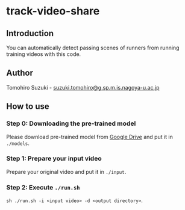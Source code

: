 # track-video-share

## Introduction

You can automatically detect passing scenes of runners from running training videos with this code.

## Author
Tomohiro Suzuki - suzuki.tomohiro@g.sp.m.is.nagoya-u.ac.jp

## How to use
### Step 0: Downloading the pre-trained model

Please download pre-trained model from [Google Drive](https://drive.google.com/drive/folders/1HkCp8NINFvAqEfVfQmCoZ611ii9Idsou?usp=share_link) and put it in `./models`.

### Step 1: Prepare your input video

Prepare your original video and put it in `./input`.

### Step 2: Execute `./run.sh`

`sh ./run.sh -i <input video> -d <output directory>`.
